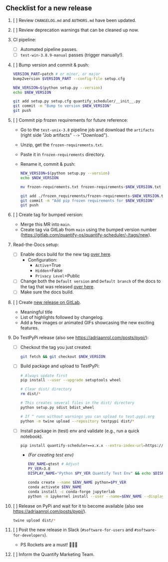 ## Checklist for a new release

1. [ ] Review `CHANGELOG.md` and `AUTHORS.md` have been updated.  
1. [ ] Review deprecation warnings that can be cleaned up now.

1. CI pipeline:
    - [ ] Automated pipeline passes.
    - [ ] `test-win-3.8.9-manual` passes (trigger manually!).

1. [ ] Bump version and commit & push:
   ```bash
   VERSION_PART=patch # or minor, or major
   bump2version $VERSION_PART --config-file setup.cfg

   NEW_VERSION=$(python setup.py --version)
   echo $NEW_VERSION

   git add setup.py setup.cfg quantify_scheduler/__init__.py
   git commit -m "Bump to version $NEW_VERSION"
   git push
   ```
   
1. [ ] Commit pip frozen requirements for future reference:
    - Go to the `test-unix-3.8` pipeline job and download the `artifacts` (right side "Job artifacts" `-->` "Download").
    - Unzip, get the `frozen-requirements.txt`.
    - Paste it in `frozen-requirements` directory.
    - Rename it, commit & push:

      ```bash
      NEW_VERSION=$(python setup.py --version)
      echo $NEW_VERSION

      mv frozen-requirements.txt frozen-requirements-$NEW_VERSION.txt

      git add ./frozen_requirements/frozen-requirements-$NEW_VERSION.txt
      git commit -m "Add pip frozen requirements for $NEW_VERSION"
      git push
      ```

1. [ ] Create tag for bumped version:
    - Merge this MR into `main`.
    - Create tag via GitLab from `main` using the bumped version number (https://gitlab.com/quantify-os/quantify-scheduler/-/tags/new).

    <!-- - Future TODO: finish automation of this step in `.gitlab-ci.yml`. -->
    <!-- 1. [ ] Run **one** of the major/minor/patch version bump (manual) jobs in the CI pipeline of the MR. -->
    <!--     - NB this can only be done after unix and windows test & docs jobs pass. -->

1. Read-the-Docs setup:
   - [ ] Enable docs build for the new tag [over here](https://readthedocs.com/projects/quantify-quantify-scheduler/versions/).
      - Configuration:
        - `Active`=True
        - `Hidden`=False
        - `Privacy Level`=Public
   - [ ] Change both the `Default version` and `Default branch` of the docs to the tag that was released [over here](https://readthedocs.com/dashboard/quantify-quantify-scheduler/advanced/).
   - [ ] Make sure the docs build.

1. [ ] Create [new release on GitLab](https://gitlab.com/quantify-os/quantify-scheduler/-/releases).
    - Meaningful title
    - List of highlights followed by changelog.
    - Add a few images or animated GIFs showcasing the new exciting features.

1. Do TestPyPi release (also see https://adriaanrol.com/posts/pypi/):
    - [ ] Checkout the tag you just created:
       ```bash
       git fetch && git checkout $NEW_VERSION
       ```
    - [ ] Build package and upload to TestPyPi:
       ```bash
       # Always update first
       pip install --user --upgrade setuptools wheel

       # Clear dist/ directory
       rm dist/*

       # This creates several files in the dist/ directory
       python setup.py sdist bdist_wheel

       # If ^ runs without warnings you can upload to test.pypi.org
       python -m twine upload --repository testpypi dist/*
       ```
    - [ ] Install package in (test) env and validate (e.g., run a quick notebook). 
       ```bash
       pip install quantify-scheduler==x.x.x --extra-index-url=https://test.pypi.org/simple/
       ```
       - _(For creating test env)_
         ```bash
         ENV_NAME=qtest # Adjust
         PY_VER=3.8
         DISPLAY_NAME="Python $PY_VER Quantify Test Env" && echo $DISPLAY_NAME # Adjust

         conda create --name $ENV_NAME python=$PY_VER
         conda activate $ENV_NAME
         conda install -c conda-forge jupyterlab
         python -m ipykernel install --user --name=$ENV_NAME --display-name="$DISPLAY_NAME"
         ```

1. [ ] Release on PyPi and wait for it to become available (also see https://adriaanrol.com/posts/pypi/).
    ```bash
    twine upload dist/* 
    ```

1. [ ] Post the new release in Slack (`#software-for-users` and `#software-for-developers`).
    - PS Rockets are a must! 🚀🚀🚀
1. [ ] Inform the Quantify Marketing Team.
